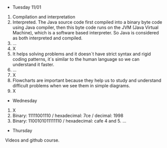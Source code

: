 - Tuesday 11/01

1. Compilation and interpretation
2. Interpreted. The Java source code first compiled into a binary byte code using Java compiler, then this byte code runs on the JVM (Java Virtual Machine), which is a software based interpreter. So Java is considered as both interpreted and compiled.
3. ...
4. X
5. It helps solving problems and it doesn´t have strict syntax and rigid coding patterns, it´s similar to the human language so we can understand it faster.
6. ...
7. X
8. Flowcharts are important because they help us to study and understand difficult problems when we see them in simple diagrams.
9. X

- Wednesday

1. X
2. Binary: 11111001110 / hexadecimal: 7ce / decimal: 1998
3. Binary: 1100101011111110 / hexadecimal: cafe
4 and 5. ...

- Thursday

Videos and github course.
